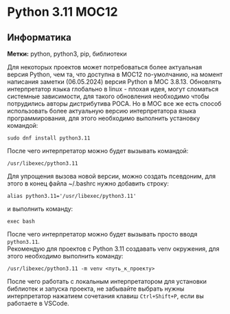 # Python 3.11 МОС12
## Информатика
**Метки:** python, python3, pip, библиотеки

Для некоторых проектов может потребоваться более актуальная версия Python, чем та, что доступна в МОС12 по-умолчанию, на момент написания заметки (06.05.2024) версия Python в МОС 3.8.13. Обновлять интерпретатор языка глобально в linux - плохая идея, могут сломаться системные зависимости, для такого обновления необходимо чтобы потрудились авторы дистрибутива РОСА. Но в МОС все же есть способ использовать более актуальную версию интерпретатора языка программирования, для этого необходимо выполнить установку командой: 
```
sudo dnf install python3.11
```
После чего интерпретатор можно будет вызывать командой:
```
/usr/libexec/python3.11
```
Для упрощения вызова новой версии, можно создать псевдоним, для этого в конец файла ~/.bashrc нужно добавить строку:
```
alias python3.11='/usr/libexec/python3.11'
```
и выполнить команду:
```
exec bash
```
После чего интерпретатор можно будет вызывать просто вводя `python3.11`.  
Рекомендую для проектов с Python 3.11 создавать venv окружения, для этого необходимо выполнить команду:
```
/usr/libexec/python3.11 -m venv <путь_к_проекту>
```
После чего работать с локальным интерпретатором для установки библиотек и запуска проекта, не забывайте выбрать нужны интерпретатор нажатием сочетания клавиш `Ctrl+Shift+P`, если вы работаете в VSCode.
